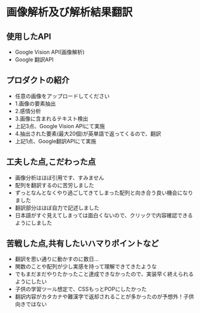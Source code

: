 # 画像解析及び解析結果翻訳
## 使用したAPI
- Google Vision API(画像解析)
- Google 翻訳API

## プロダクトの紹介
- 任意の画像をアップロードしてください
- 1.画像の要素抽出
- 2.感情分析
- 3.画像に含まれるテキスト検出
- 上記3点、Google Vision APIにて実施
- 4.抽出された要素(最大20個)が英単語で返ってくるので、翻訳
- 上記1点、Google翻訳APIにて実施
## 工夫した点,こだわった点
- 画像分析はほぼ引用です、すみません
- 配列を翻訳するのに苦労しました
- ずっとなんとなくやり過ごしてきてしまった配列と向き合う良い機会になりました
- 翻訳部分はほぼ自力で記述しました
- 日本語がすぐ見えてしまっては面白くないので、クリックで内容確認できるようにしました
## 苦戦した点,共有したいハマりポイントなど
- 翻訳を思い通りに動かすのに数日...
- 関数のことや配列が少し実感を持って理解できてきたような
- でもまだまだやりたかったこと達成できなかったので、実装早く終えられるようにしたい
- 子供の学習ツール想定で、CSSもっとPOPにしたかった
- 翻訳内容がカタカナや難漢字で返却されることが多かったのが予想外！子供向きではない

